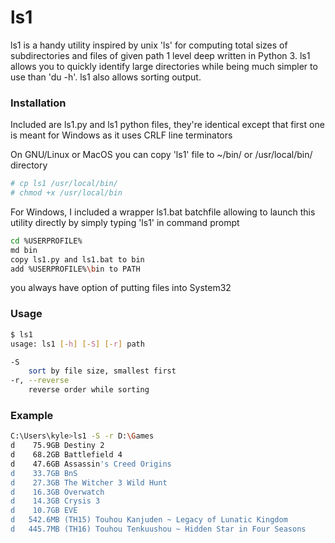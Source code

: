 # ls1

ls1 is a handy utility inspired by unix 'ls' for computing total sizes of subdirectories and files of given path 1 level deep written in Python 3.
ls1 allows you to quickly identify large directories while being much simpler to use than 'du -h'. ls1 also allows sorting output.

### Installation

Included are ls1.py and ls1 python files, they're identical except that first one is meant for Windows as it uses CRLF line terminators

On GNU/Linux or MacOS you can copy 'ls1' file to ~/bin/ or /usr/local/bin/ directory
```sh
# cp ls1 /usr/local/bin/
# chmod +x /usr/local/bin
```

For Windows, I included a wrapper ls1.bat batchfile allowing to launch this utility directly by simply typing 'ls1' in command prompt
```sh
cd %USERPROFILE%
md bin
copy ls1.py and ls1.bat to bin
add %USERPROFILE%\bin to PATH
```
you always have option of putting files into System32

### Usage

```sh
$ ls1
usage: ls1 [-h] [-S] [-r] path

-S
	sort by file size, smallest first
-r, --reverse
	reverse order while sorting

```

### Example

```sh
C:\Users\kyle>ls1 -S -r D:\Games
d    75.9GB Destiny 2
d    68.2GB Battlefield 4
d    47.6GB Assassin's Creed Origins
d    33.7GB BnS
d    27.3GB The Witcher 3 Wild Hunt
d    16.3GB Overwatch
d    14.3GB Crysis 3
d    10.7GB EVE
d   542.6MB (TH15) Touhou Kanjuden ~ Legacy of Lunatic Kingdom
d   445.7MB (TH16) Touhou Tenkuushou ~ Hidden Star in Four Seasons
```
